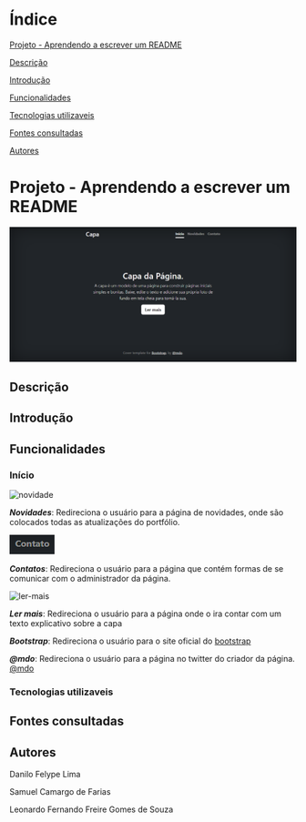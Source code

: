 # Índice

[Projeto - Aprendendo a escrever um README](#projeto---aprendendo-a-escrever-um-readme)

[Descrição](#descri%C3%A7%C3%A3o)

[Introdução](#introdu%C3%A7%C3%A3o)

[Funcionalidades](#funcionalidades)

[Tecnologias utilizaveis](#tecnologias-utilizaveis)

[Fontes consultadas](#fontes-consultadas)

[Autores](#autores)

# Projeto - Aprendendo a escrever um README

![image info](img/capa.png)

## Descrição

## Introdução

## Funcionalidades

### Início

![novidade](img/bot%C3%A3o%20novidade.png)

**_Novidades_**: Redireciona o usuário para a página de novidades, onde são colocados todas as atualizações do portfólio.

![contatos](img/bot%C3%A3o%20contato.png)

**_Contatos_**: Redireciona o usuário para a página que contém formas de se comunicar com o administrador da página.

![ler-mais](img/bot%C3%A3o%20ler%20mais.png)

**_Ler mais_**: Redireciona o usuário para a página onde o ira contar com um texto explicativo sobre a capa

**_Bootstrap_**: Redireciona o usuário para o site oficial do [bootstrap](https://getbootstrap.com/)

**_@mdo_**: Redireciona o usuário para a página no twitter do criador da página. [@mdo](https://twitter.com/mdo)

### Tecnologias utilizaveis

## Fontes consultadas 

## Autores

Danilo Felype Lima

Samuel Camargo de Farias

Leonardo Fernando Freire Gomes de Souza